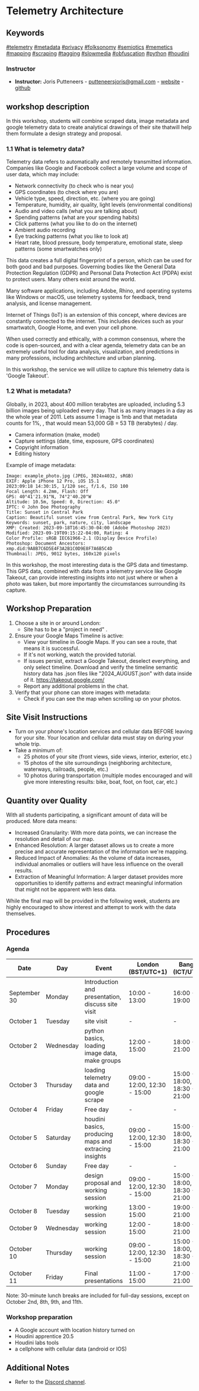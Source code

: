 # Telemetry Architecture

## Keywords

[#telemetry](https://en.wikipedia.org/wiki/Telemetry) 
[#metadata](https://en.wikipedia.org/wiki/Metadata) 
[#privacy](https://en.wikipedia.org/wiki/Privacy) 
[#folksonomy](https://en.wikipedia.org/wiki/Folksonomy) 
[#semiotics](https://en.wikipedia.org/wiki/Semiotics) 
[#memetics](https://en.wikipedia.org/wiki/Memetics) 
[#mapping](https://en.wikipedia.org/wiki/Mapping)
[#scraping](https://en.wikipedia.org/wiki/Web_scraping)
[#tagging](https://en.wikipedia.org/wiki/Tag_(metadata)) 
[#slowmedia](https://en.wikipedia.org/wiki/Slow_media) 
[#obfuscation](https://en.wikipedia.org/wiki/Obfuscation) 
[#python](https://en.wikipedia.org/wiki/Python_(programming_language)) 
[#houdini](https://en.wikipedia.org/wiki/Houdini_(software)) 

### Instructor
- **Instructor:** Joris Putteneers - putteneersjoris@gmail.com - [website](http://putteneersjoris.xyz) - [github](https://github.com/archiGrad/Bartlett_ws_october_2024)

## workshop description

In this workshop, students will combine scraped data, image metadata and google telemetry data to create analytical drawings of their site thatwill help them formulate a design strategy and proposal.

### 1.1 What is telemetry data?

Telemetry data refers to automatically and remotely transmitted information. Companies like Google and Facebook collect a large volume and scope of user data, which may include:

- Network connectivity (to check who is near you)
- GPS coordinates (to check where you are)
- Vehicle type, speed, direction, etc. (where you are going)
- Temperature, humidity, air quality, light levels (environmental conditions)
- Audio and video calls (what you are talking about)
- Spending patterns (what are your spending habits)
- Click patterns (what you like to do on the internet)
- Ambient audio recording
- Eye tracking patterns (what you like to look at) 
- Heart rate, blood pressure, body temperature, emotional state, sleep patterns (some smartwatches only)

This data creates a full digital fingerprint of a person, which can be used for both good and bad purposes. Governing bodies like the General Data Protection Regulation (GDPR) and Personal Data Protection Act (PDPA) exist to protect users. Many others exist around the world.

Many software applications, including Adobe, Rhino, and operating systems like Windows or macOS, use telemetry systems for feedback, trend analysis, and license management.

Internet of Things (IoT) is an extension of this concept, where devices are constantly connected to the internet. This includes devices such as your smartwatch, Google Home, and even your cell phone.

When used correctly and ethically, with a common consensus, where the code is open-sourced, and with a clear agenda, telemetry data can be an extremely useful tool for data analysis, visualization, and predictions in many professions, including architecture and urban planning.

In this workshop, the service we will utilize to capture this telemetry data is 'Google Takeout'.

### 1.2 What is metadata?

Globally, in 2023, about 400 million terabytes are uploaded, including 5.3 billion images being uploaded every day. That is as many images in a day as the whole year of 2011. Lets assume 1 image is 1mb and that metadata counts for 1%, , that would mean  53,000 GB = 53 TB (terabytes) / day.


- Camera information (make, model)
- Capture settings (date, time, exposure, GPS coordinates)
- Copyright information
- Editing history

Example of image metadata:
```
Image: example_photo.jpg (JPEG, 3024x4032, sRGB)
EXIF: Apple iPhone 12 Pro, iOS 15.1
2023:09:18 14:30:15, 1/120 sec, f/1.6, ISO 100
Focal Length: 4.2mm, Flash: Off
GPS: 40°41'21.91"N, 74°2'40.20"W
Altitude: 10.5m, Speed: 0, Direction: 45.0°
IPTC: © John Doe Photography
Title: Sunset in Central Park
Caption: Beautiful sunset view from Central Park, New York City
Keywords: sunset, park, nature, city, landscape
XMP: Created: 2023-09-18T16:45:30-04:00 (Adobe Photoshop 2023)
Modified: 2023-09-19T09:15:22-04:00, Rating: 4
Color Profile: sRGB IEC61966-2.1 (Display Device Profile)
Photoshop: Document Ancestors: xmp.did:9A8B7C6D5E4F3A2B1C0D9E8F7A6B5C4D
Thumbnail: JPEG, 9012 bytes, 160x120 pixels
```

In this workshop, the most interesting data is the GPS data and timestamp. This GPS data, combined with data from a telemetry service like Google Takeout, can provide interesting insights into not just where or when a photo was taken, but more importantly the circumstances surrounding its capture.

## Workshop Preparation

1. Choose a site in or around London:
   - Site has to be a "project in need" .
2. Ensure your Google Maps Timeline is active:
   - View your timeline in Google Maps. If you can see a route, that means it is successful.
   - If it's not working, watch the provided tutorial.
   - If issues persist, extract a Google Takeout, deselect everything, and only select timeline. Download and verify the timeline semantic history data has .json files like "2024_AUGUST.json" with data inside of it. https://takeout.google.com/
   - Report any additional problems in the chat.
3. Verify that your phone can store images with metadata:
   - Check if you can see the map when scrolling up on your photos.

## Site Visit Instructions

- Turn on your phone's location services and cellular data BEFORE leaving for your site. Your location and cellular data must stay on during your whole trip.
- Take a minimum of:
  - 25 photos of your site (front views, side views, interior, exterior, etc.)
  - 15 photos of the site surroundings (neighboring architecture, waterways, railroads, people, etc.)
  - 10 photos during transportation (multiple modes encouraged and will give more interesting results: bike, boat, foot, on foot, car, etc.)

## Quantity over Quality

With all students participating, a significant amount of data will be produced. More data means:
- Increased Granularity: With more data points, we can increase the resolution and detail of our map.
- Enhanced Resolution: A larger dataset allows us to create a more precise and accurate representation of the information we're mapping.
- Reduced Impact of Anomalies: As the volume of data increases, individual anomalies or outliers will have less influence on the overall results.
- Extraction of Meaningful Information: A larger dataset provides more opportunities to identify patterns and extract meaningful information that might not be apparent with less data.

While the final map will be provided in the following week, students are highly encouraged to show interest and attempt to work with the data themselves.

## Procedures

### Agenda
| Date | Day | Event | London (BST/UTC+1) | Bangkok (ICT/UTC+7) | Hours |
|------|-----|-------|---------------------|---------------------|-------|
| September 30 | Monday | Introduction and presentation, discuss site visit | 10:00 - 13:00 | 16:00 - 19:00 | 3 |
| October 1 | Tuesday | site visit | - | - | 0 |
| October 2 | Wednesday | python basics, loading image data, make groups | 12:00 - 15:00 | 18:00 - 21:00 | 3 |
| October 3 | Thursday | loading telemetry data and google scrape | 09:00 - 12:00, 12:30 - 15:00 | 15:00 - 18:00, 18:30 - 21:00 | 5.5 |
| October 4 | Friday | Free day | - | - | 0 |
| October 5 | Saturday | houdini basics, producing maps and extracing insights | 09:00 - 12:00, 12:30 - 15:00 | 15:00 - 18:00, 18:30 - 21:00 | 5.5 |
| October 6 | Sunday | Free day | - | - | 0 |
| October 7 | Monday | design proposal and working session | 09:00 - 12:00, 12:30 - 15:00 | 15:00 - 18:00, 18:30 - 21:00 | 5.5 |
| October 8 | Tuesday | working session  | 13:00 - 15:00 | 19:00 - 21:00 | 2 |
| October 9 | Wednesday | working session | 12:00 - 15:00 | 18:00 - 21:00 | 3 |
| October 10 | Thursday | working session | 09:00 - 12:00, 12:30 - 15:00 | 15:00 - 18:00, 18:30 - 21:00 | 5.5 |
| October 11 | Friday | Final presentations | 11:00 - 15:00 | 17:00 - 21:00 | 4 |


Note: 30-minute lunch breaks are included for full-day sessions, except on October 2nd, 8th, 9th, and 11th.

### Workshop preparation
- A Google account with location history turned on
- Houdini apprentice 20.5
- Houdini labs tools
- a cellphone with cellular data (android or IOS)

## Additional Notes

- Refer to the [Discord channel](https://discord.com/channels/1288761113718030378/1288761533903671319).
